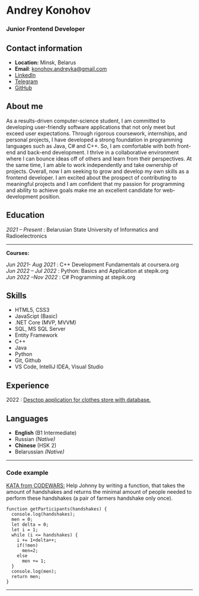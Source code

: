# Andrey Konohov
### Junior Frontend Developer
## Contact information 
* **Location:** Minsk, Belarus
* **Email**: konohov.andreyka@gmail.com
* [LinkedIn](https://www.linkedin.com/in/andrey-konohov-741183252)
* [Telegram](https://t.me/htttttttttttttp)
* [GitHub](https://github.com/Maquim4)

## About me

As a results-driven computer-science student, I am committed to developing user-friendly software applications that not only meet but exceed user expectations. 
Through rigorous coursework, internships, and personal projects, I have developed a strong foundation in programming languages such as Java, C# and C++. So, I am comfortable with both front-end and back-end development.
I thrive in a collaborative environment where I can bounce ideas off of others and learn from their perspectives. At the same time, I am able to work independently and take ownership of projects. 
Overall, now I am seeking to grow and develop my own skills as a frontend developer. I am excited about the prospect of contributing to meaningful projects and I am confident that my passion for programming and ability to achieve goals make me an excellent candidate for web-development position.

Education
---------
*2021 – Present* : Belarusian State University of Informatics and Radioelectronics  

---------
**Courses:**  
  
*Jun 2021- Aug 2021* : C++ Development Fundamentals at coursera.org    
*Jun 2022 – Jul 2022* : Python: Basics and Application at stepik.org     
*Jun 2022 –Nov 2022* : C# Programming at stepik.org   
## Skills
* HTML5, CSS3
* JavaScipt (Basic)
* .NET Core (MVP, MVVM)
* SQL, MS SQL Server
* Entity Framework
* C++
* Java
* Python
* Git, Github
* VS Code, IntelliJ IDEA, Visual Studio

Experience
----------
2022 : [Desctop application for clothes store with database.](https://github.com/Maquim4/ClothesStore_course)

Languages
----------
* **English** (B1 Intermediate)
* Russian *(Native)*
* **Chinese** (HSK 2)
* Belarussian *(Native)*


----------
### Code example
[KATA from CODEWARS:](https://www.codewars.com/kata/5574835e3e404a0bed00001b) Help Johnny by writing a function, that takes the amount of handshakes and returns the minimal amount of people needed to perform these handshakes (a pair of farmers handshake only once).  
```
function getParticipants(handshakes) {
  console.log(handshakes);
  men = 0;
  let delta = 0;
  let i = 1;
  while (i <= handshakes) {
    i += 1+delta++;
    if(!men)
      men=2;
    else
      men += 1;
  }
  console.log(men);
  return men;
}
```
----------



